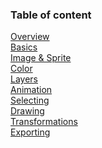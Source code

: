 ### Table of content

[Overview](overview.md) <br/>
[Basics](basics.md) <br/>
[Image & Sprite](sprite.md) <br/>
[Color](color.md) <br/>
[Layers](layers.md) <br/>
[Animation](animation.md) <br/>
[Selecting](selecting.md) <br/>
[Drawing](drawing.md) <br/>
[Transformations](transformations.md) <br/>
[Exporting](exporting.md)
